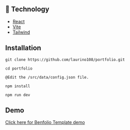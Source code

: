 ## 🤖 Technology
- [React](react.dev)
- [Vite](vitejs.dev) 
- [Tailwind](tailwindcss.com)

## Installation
```
git clone https://github.com/laurino108/portfolio.git

cd portfolio

@Edit the /src/data/config.json file.

npm install

npm run dev
```

## Demo

[Click here for Benfolio Template demo](https://laurino.info)
